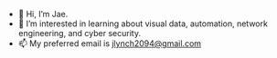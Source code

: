 - 👋 Hi, I’m Jae.
- 🌱 I’m interested in learning about visual data, automation, network engineering, and cyber security.
- 📫 My preferred email is jlynch2094@gmail.com

<!---
6a616b65/6a616b65 is a ✨ special ✨ repository because its `README.md` (this file) appears on your GitHub profile.
You can click the Preview link to take a look at your changes.
--->
